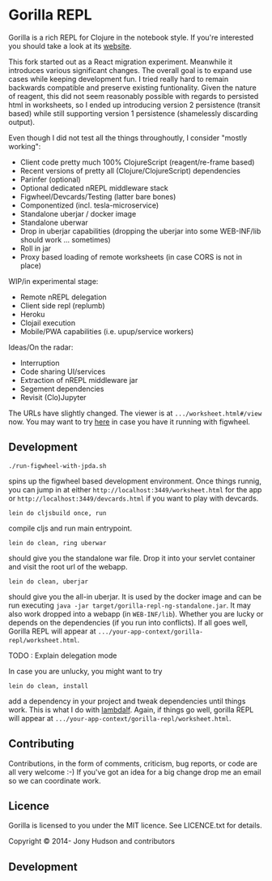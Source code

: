 # Gorilla REPL

Gorilla is a rich REPL for Clojure in the notebook style. If you're interested
 you should take a look at its [website](http://gorilla-repl.org).

This fork started out as a React migration experiment. Meanwhile it introduces
various significant changes. The overall goal is to expand use cases while keeping
development fun. I tried really hard to remain backwards compatible and preserve
existing funtionality. Given the nature of reagent, this did not seem reasonably
 possible with regards to persisted html in worksheets, so I ended up introducing
 version 2 persistence (transit based) while still supporting version 1 persistence
(shamelessly discarding output).
 
Even though I did not test all the things throughoutly, I consider "mostly working":
 
- Client code pretty much 100% ClojureScript (reagent/re-frame based)
- Recent versions of pretty all (Clojure/ClojureScript) dependencies
- Parinfer  (optional)
- Optional dedicated nREPL middleware stack
- Figwheel/Devcards/Testing (latter bare bones)
- Componentized (incl. tesla-microservice)
- Standalone uberjar / docker image
- Standalone uberwar
- Drop in uberjar capabilities (dropping the uberjar into some WEB-INF/lib should work ... sometimes)
- Roll in jar
- Proxy based loading of remote worksheets (in case CORS is not in place)

WIP/in experimental stage:

- Remote nREPL delegation
- Client side repl (replumb)
- Heroku
- Clojail execution
- Mobile/PWA capabilities (i.e. upup/service workers)


Ideas/On the radar:

- Interruption
- Code sharing UI/services
- Extraction of nREPL middleware jar
- Segement dependencies
- Revisit (Clo)Jupyter

The URLs have slightly changed. The viewer is at `.../worksheet.html#/view` now. You may want to try
 [here](http://localhost:3449/worksheet.html#/view?source=github&user=JonyEpsilon&repo=gorilla-test&path=ws/graph-examples.clj)
 in case you have it running with figwheel.

## Development

```
./run-figwheel-with-jpda.sh
```
spins up the figwheel based development environment. Once things runnig, you can jump in at
 either `http://localhost:3449/worksheet.html` for the app or `http://localhost:3449/devcards.html`
if you want to play with devcards.

```
lein do cljsbuild once, run
```
compile cljs and run main entrypoint.

```
lein do clean, ring uberwar
```

should give you the standalone war file. Drop it into your servlet container
 and visit the root url of the webapp.

```
lein do clean, uberjar
```
should give you the all-in uberjar. It is used by the docker image and can be run
executing `java -jar target/gorilla-repl-ng-standalone.jar`. It may also work dropped
 into a webapp (in `WEB-INF/lib`). Whether you are lucky or depends on the dependencies
(if you run into conflicts). If all goes well, Gorilla REPL will appear at
`.../your-app-context/gorilla-repl/worksheet.html`.

TODO : Explain delegation mode

In case you are unlucky, you might want to try

```
lein do clean, install
```

add a dependency in your project and tweak dependencies until things work. This is
 what I do with [lambdalf](https://github.com/deas/lambdalf). Again, if things go well,
 gorilla REPL will appear at `.../your-app-context/gorilla-repl/worksheet.html`.
## Contributing

Contributions, in the form of comments, criticism, bug reports, or code are all very welcome :-) If you've got an idea
for a big change drop me an email so we can coordinate work.

## Licence

Gorilla is licensed to you under the MIT licence. See LICENCE.txt for details.

Copyright © 2014- Jony Hudson and contributors

## Development
